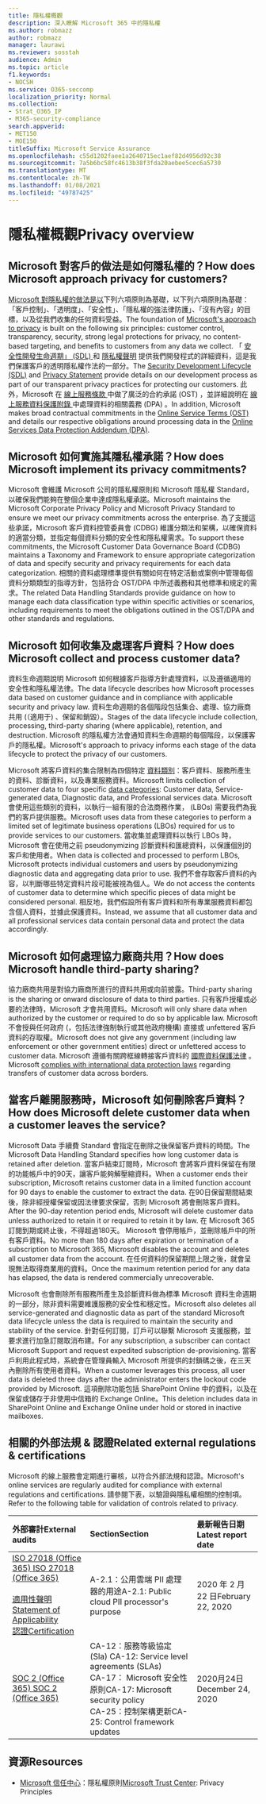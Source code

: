 ```yaml
---
title: 隱私權概觀
description: 深入瞭解 Microsoft 365 中的隱私權
ms.author: robmazz
author: robmazz
manager: laurawi
ms.reviewer: sosstah
audience: Admin
ms.topic: article
f1.keywords:
- NOCSH
ms.service: O365-seccomp
localization_priority: Normal
ms.collection:
- Strat_O365_IP
- M365-security-compliance
search.appverid:
- MET150
- MOE150
titleSuffix: Microsoft Service Assurance
ms.openlocfilehash: c55d1202faee1a2640715ec1aef82d4956d92c38
ms.sourcegitcommit: 7a5b6bc58fc4613b38f3fda20aebee5cec6a5730
ms.translationtype: MT
ms.contentlocale: zh-TW
ms.lasthandoff: 01/08/2021
ms.locfileid: "49787425"
---
```

# <a name="privacy-overview"></a><span data-ttu-id="4e5bc-103">隱私權概觀</span><span class="sxs-lookup"><span data-stu-id="4e5bc-103">Privacy overview</span></span>

## <a name="how-does-microsoft-approach-privacy-for-customers"></a><span data-ttu-id="4e5bc-104">Microsoft 對客戶的做法是如何隱私權的？</span><span class="sxs-lookup"><span data-stu-id="4e5bc-104">How does Microsoft approach privacy for customers?</span></span>

<span data-ttu-id="4e5bc-105">[Microsoft 對隱私權的做法是以](https://privacy.microsoft.com/#whatinformationwecollectmodule)下列六項原則為基礎，以下列六項原則為基礎：「客戶控制」、「透明度」、「安全性」、「隱私權的強法律防護」、「沒有內容」的目標，以及從我們收集的任何資料受益。</span><span class="sxs-lookup"><span data-stu-id="4e5bc-105">The foundation of [Microsoft's approach to privacy](https://privacy.microsoft.com/#whatinformationwecollectmodule) is built on the following six principles: customer control, transparency, security, strong legal protections for privacy, no content-based targeting, and benefits to customers from any data we collect.</span></span> <span data-ttu-id="4e5bc-106">「 [安全性開發生命週期」 (SDL) ](https://www.microsoft.com/securityengineering/sdl/) 和 [隱私權聲明](https://privacy.microsoft.com/privacystatement) 提供我們開發程式的詳細資料，這是我們保護客戶的透明隱私權作法的一部分。</span><span class="sxs-lookup"><span data-stu-id="4e5bc-106">The [Security Development Lifecycle (SDL)](https://www.microsoft.com/securityengineering/sdl/) and [Privacy Statement](https://privacy.microsoft.com/privacystatement) provide details on our development process as part of our transparent privacy practices for protecting our customers.</span></span> <span data-ttu-id="4e5bc-107">此外，Microsoft 在 [線上服務條款 ](https://www.microsoft.com/licensing/product-licensing/products) 中做了廣泛的合約承諾 (OST) ，並詳細說明在 [線上服務資料保護附錄 ](https://www.microsoftvolumelicensing.com/DocumentSearch.aspx?Mode=3&DocumentTypeId=67)中處理資料的相關義務 (DPA) 。</span><span class="sxs-lookup"><span data-stu-id="4e5bc-107">In addition, Microsoft makes broad contractual commitments in the [Online Service Terms (OST)](https://www.microsoft.com/licensing/product-licensing/products) and details our respective obligations around processing data in the [Online Services Data Protection Addendum (DPA)](https://www.microsoftvolumelicensing.com/DocumentSearch.aspx?Mode=3&DocumentTypeId=67).</span></span>

## <a name="how-does-microsoft-implement-its-privacy-commitments"></a><span data-ttu-id="4e5bc-108">Microsoft 如何實施其隱私權承諾？</span><span class="sxs-lookup"><span data-stu-id="4e5bc-108">How does Microsoft implement its privacy commitments?</span></span>

<span data-ttu-id="4e5bc-109">Microsoft 會維護 Microsoft 公司的隱私權原則和 Microsoft 隱私權 Standard，以確保我們能夠在整個企業中達成隱私權承諾。</span><span class="sxs-lookup"><span data-stu-id="4e5bc-109">Microsoft maintains the Microsoft Corporate Privacy Policy and Microsoft Privacy Standard to ensure we meet our privacy commitments across the enterprise.</span></span> <span data-ttu-id="4e5bc-110">為了支援這些承諾，Microsoft 客戶資料控管委員會 (CDBG) 維護分類法和架構，以確保資料的適當分類，並指定每個資料分類的安全性和隱私權需求。</span><span class="sxs-lookup"><span data-stu-id="4e5bc-110">To support these commitments, the Microsoft Customer Data Governance Board (CDBG) maintains a Taxonomy and Framework to ensure appropriate categorization of data and specify security and privacy requirements for each data categorization.</span></span> <span data-ttu-id="4e5bc-111">相關的資料處理標準提供有關如何在特定活動或案例中管理每個資料分類類型的指導方針，包括符合 OST/DPA 中所述義務和其他標準和規定的需求。</span><span class="sxs-lookup"><span data-stu-id="4e5bc-111">The related Data Handling Standards provide guidance on how to manage each data classification type within specific activities or scenarios, including requirements to meet the obligations outlined in the OST/DPA and other standards and regulations.</span></span>

## <a name="how-does-microsoft-collect-and-process-customer-data"></a><span data-ttu-id="4e5bc-112">Microsoft 如何收集及處理客戶資料？</span><span class="sxs-lookup"><span data-stu-id="4e5bc-112">How does Microsoft collect and process customer data?</span></span>

<span data-ttu-id="4e5bc-113">資料生命週期說明 Microsoft 如何根據客戶指導方針處理資料，以及遵循適用的安全性和隱私權法律。</span><span class="sxs-lookup"><span data-stu-id="4e5bc-113">The data lifecycle describes how Microsoft processes data based on customer guidance and in compliance with applicable security and privacy law.</span></span> <span data-ttu-id="4e5bc-114">資料生命週期的各個階段包括集合、處理、協力廠商共用 (（適用于) 、保留和銷毀）。</span><span class="sxs-lookup"><span data-stu-id="4e5bc-114">Stages of the data lifecycle include collection, processing, third-party sharing (where applicable), retention, and destruction.</span></span> <span data-ttu-id="4e5bc-115">Microsoft 的隱私權方法會通知資料生命週期的每個階段，以保護客戶的隱私權。</span><span class="sxs-lookup"><span data-stu-id="4e5bc-115">Microsoft's approach to privacy informs each stage of the data lifecycle to protect the privacy of our customers.</span></span>

<span data-ttu-id="4e5bc-116">Microsoft 將客戶資料的集合限制為四個特定 [資料類別](https://www.microsoft.com/trust-center/privacy/customer-data-definitions?rtc=1)：客戶資料、服務所產生的資料、診斷資料，以及專業服務資料。</span><span class="sxs-lookup"><span data-stu-id="4e5bc-116">Microsoft limits collection of customer data to four specific [data categories](https://www.microsoft.com/trust-center/privacy/customer-data-definitions?rtc=1): Customer data, Service-generated data, Diagnostic data, and Professional services data.</span></span> <span data-ttu-id="4e5bc-117">Microsoft 會使用這些類別的資料，以執行一組有限的合法商務作業， (LBOs) 需要我們為我們的客戶提供服務。</span><span class="sxs-lookup"><span data-stu-id="4e5bc-117">Microsoft uses data from these categories to perform a limited set of legitimate business operations (LBOs) required for us to provide services to our customers.</span></span> <span data-ttu-id="4e5bc-118">當收集並處理資料以執行 LBOs 時，Microsoft 會在使用之前 pseudonymizing 診斷資料和匯總資料，以保護個別的客戶和使用者。</span><span class="sxs-lookup"><span data-stu-id="4e5bc-118">When data is collected and processed to perform LBOs, Microsoft protects individual customers and users by pseudonymizing diagnostic data and aggregating data prior to use.</span></span> <span data-ttu-id="4e5bc-119">我們不會存取客戶資料的內容，以判斷哪些特定資料片段可能被視為個人。</span><span class="sxs-lookup"><span data-stu-id="4e5bc-119">We do not access the contents of customer data to determine which specific pieces of data might be considered personal.</span></span> <span data-ttu-id="4e5bc-120">相反地，我們假設所有客戶資料和所有專業服務資料都包含個人資料，並據此保護資料。</span><span class="sxs-lookup"><span data-stu-id="4e5bc-120">Instead, we assume that all customer data and all professional services data contain personal data and protect the data accordingly.</span></span>

## <a name="how-does-microsoft-handle-third-party-sharing"></a><span data-ttu-id="4e5bc-121">Microsoft 如何處理協力廠商共用？</span><span class="sxs-lookup"><span data-stu-id="4e5bc-121">How does Microsoft handle third-party sharing?</span></span>

<span data-ttu-id="4e5bc-122">協力廠商共用是對協力廠商所進行的資料共用或向前披露。</span><span class="sxs-lookup"><span data-stu-id="4e5bc-122">Third-party sharing is the sharing or onward disclosure of data to third parties.</span></span> <span data-ttu-id="4e5bc-123">只有客戶授權或必要的法律時，Microsoft 才會共用資料。</span><span class="sxs-lookup"><span data-stu-id="4e5bc-123">Microsoft will only share data when authorized by the customer or required to do so by applicable law.</span></span> <span data-ttu-id="4e5bc-124">Microsoft 不會授與任何政府 (，包括法律強制執行或其他政府機構) 直接或 unfettered 客戶資料的存取權。</span><span class="sxs-lookup"><span data-stu-id="4e5bc-124">Microsoft does not give any government (including law enforcement or other government entities) direct or unfettered access to customer data.</span></span> <span data-ttu-id="4e5bc-125">Microsoft 遵循有關跨框線轉接客戶資料的 [國際資料保護法律](https://www.microsoft.com/trust-center/privacy/data-location) 。</span><span class="sxs-lookup"><span data-stu-id="4e5bc-125">Microsoft [complies with international data protection laws](https://www.microsoft.com/trust-center/privacy/data-location) regarding transfers of customer data across borders.</span></span>

## <a name="how-does-microsoft-delete-customer-data-when-a-customer-leaves-the-service"></a><span data-ttu-id="4e5bc-126">當客戶離開服務時，Microsoft 如何刪除客戶資料？</span><span class="sxs-lookup"><span data-stu-id="4e5bc-126">How does Microsoft delete customer data when a customer leaves the service?</span></span>

<span data-ttu-id="4e5bc-127">Microsoft Data 手續費 Standard 會指定在刪除之後保留客戶資料的時間。</span><span class="sxs-lookup"><span data-stu-id="4e5bc-127">The Microsoft Data Handling Standard specifies how long customer data is retained after deletion.</span></span> <span data-ttu-id="4e5bc-128">當客戶結束訂閱時，Microsoft 會將客戶資料保留在有限的功能帳戶中的90天，讓客戶能夠解壓縮資料。</span><span class="sxs-lookup"><span data-stu-id="4e5bc-128">When a customer ends their subscription, Microsoft retains customer data in a limited function account for 90 days to enable the customer to extract the data.</span></span> <span data-ttu-id="4e5bc-129">在90日保留期間結束後，除非經授權保留或因法律要求保留，否則 Microsoft 將會刪除客戶資料。</span><span class="sxs-lookup"><span data-stu-id="4e5bc-129">After the 90-day retention period ends, Microsoft will delete customer data unless authorized to retain it or required to retain it by law.</span></span> <span data-ttu-id="4e5bc-130">在 Microsoft 365 訂閱到期或終止後，不得超過180天。 Microsoft 會停用帳戶，並刪除帳戶中的所有客戶資料。</span><span class="sxs-lookup"><span data-stu-id="4e5bc-130">No more than 180 days after expiration or termination of a subscription to Microsoft 365, Microsoft disables the account and deletes all customer data from the account.</span></span> <span data-ttu-id="4e5bc-131">在任何資料的保留期間上限之後，就會呈現無法取得商業用的資料。</span><span class="sxs-lookup"><span data-stu-id="4e5bc-131">Once the maximum retention period for any data has elapsed, the data is rendered commercially unrecoverable.</span></span>

<span data-ttu-id="4e5bc-132">Microsoft 也會刪除所有服務所產生及診斷資料做為標準 Microsoft 資料生命週期的一部分，除非資料需要維護服務的安全性和穩定性。</span><span class="sxs-lookup"><span data-stu-id="4e5bc-132">Microsoft also deletes all service-generated and diagnostic data as part of the standard Microsoft data lifecycle unless the data is required to maintain the security and stability of the service.</span></span> <span data-ttu-id="4e5bc-133">針對任何訂閱，訂戶可以聯繫 Microsoft 支援服務，並要求進行加急訂閱取消布建。</span><span class="sxs-lookup"><span data-stu-id="4e5bc-133">For any subscription, a subscriber can contact Microsoft Support and request expedited subscription de-provisioning.</span></span> <span data-ttu-id="4e5bc-134">當客戶利用此程式時，系統會在管理員輸入 Microsoft 所提供的封鎖碼之後，在三天內刪除所有使用者資料。</span><span class="sxs-lookup"><span data-stu-id="4e5bc-134">When a customer leverages this process, all user data is deleted three days after the administrator enters the lockout code provided by Microsoft.</span></span> <span data-ttu-id="4e5bc-135">這項刪除功能包括 SharePoint Online 中的資料，以及在保留或儲存于非使用中信箱的 Exchange Online。</span><span class="sxs-lookup"><span data-stu-id="4e5bc-135">This deletion includes data in SharePoint Online and Exchange Online under hold or stored in inactive mailboxes.</span></span>

## <a name="related-external-regulations--certifications"></a><span data-ttu-id="4e5bc-136">相關的外部法規 & 認證</span><span class="sxs-lookup"><span data-stu-id="4e5bc-136">Related external regulations & certifications</span></span>

<span data-ttu-id="4e5bc-137">Microsoft 的線上服務會定期進行審核，以符合外部法規和認證。</span><span class="sxs-lookup"><span data-stu-id="4e5bc-137">Microsoft's online services are regularly audited for compliance with external regulations and certifications.</span></span> <span data-ttu-id="4e5bc-138">請參閱下表，以驗證與隱私權相關的控制項。</span><span class="sxs-lookup"><span data-stu-id="4e5bc-138">Refer to the following table for validation of controls related to privacy.</span></span>

| <span data-ttu-id="4e5bc-139">**外部審計**</span><span class="sxs-lookup"><span data-stu-id="4e5bc-139">**External audits**</span></span> | <span data-ttu-id="4e5bc-140">**Section**</span><span class="sxs-lookup"><span data-stu-id="4e5bc-140">**Section**</span></span> | <span data-ttu-id="4e5bc-141">**最新報告日期**</span><span class="sxs-lookup"><span data-stu-id="4e5bc-141">**Latest report date**</span></span> |
|:--------------------|:------------|:-----------------------|  
| [<span data-ttu-id="4e5bc-142">ISO 27018 (Office 365) </span><span class="sxs-lookup"><span data-stu-id="4e5bc-142">ISO 27018 (Office 365)</span></span>](https://servicetrust.microsoft.com/ViewPage/MSComplianceGuideV3?command=Download&downloadType=Document&downloadId=d7864d4f-e053-4cc4-a964-fa526d07c3be&tab=7027ead0-3d6b-11e9-b9e1-290b1eb4cdeb&docTab=7027ead0-3d6b-11e9-b9e1-290b1eb4cdeb_ISO_Reports) <br><br> [<span data-ttu-id="4e5bc-143">適用性聲明</span><span class="sxs-lookup"><span data-stu-id="4e5bc-143">Statement of Applicability</span></span>](https://servicetrust.microsoft.com/ViewPage/MSComplianceGuide?command=Download&downloadType=Document&downloadId=8ee1e46b-2ada-4e7b-bb7d-4c55a8cb6fcd&docTab=4ce99610-c9c0-11e7-8c2c-f908a777fa4d_ISO_Reports) <br> [<span data-ttu-id="4e5bc-144">認證</span><span class="sxs-lookup"><span data-stu-id="4e5bc-144">Certification</span></span>](https://servicetrust.microsoft.com/ViewPage/MSComplianceGuideV3?command=Download&downloadType=Document&downloadId=43e89534-f48d-42ea-a7a7-3523ff516036&tab=7027ead0-3d6b-11e9-b9e1-290b1eb4cdeb&docTab=7027ead0-3d6b-11e9-b9e1-290b1eb4cdeb_ISO_Reports) | <span data-ttu-id="4e5bc-145">A-2.1：公用雲端 PII 處理器的用途</span><span class="sxs-lookup"><span data-stu-id="4e5bc-145">A-2.1: Public cloud PII processor's purpose</span></span> | <span data-ttu-id="4e5bc-146">2020 年 2 月 22 日</span><span class="sxs-lookup"><span data-stu-id="4e5bc-146">February 22, 2020</span></span> |
| [<span data-ttu-id="4e5bc-147">SOC 2 (Office 365) </span><span class="sxs-lookup"><span data-stu-id="4e5bc-147">SOC 2 (Office 365)</span></span>](https://servicetrust.microsoft.com/ViewPage/MSComplianceGuideV3?command=Download&downloadType=Document&downloadId=a73c1738-7892-42b7-acd3-87b6371c53f6&tab=7027ead0-3d6b-11e9-b9e1-290b1eb4cdeb&docTab=7027ead0-3d6b-11e9-b9e1-290b1eb4cdeb_SOC_%2F_SSAE_16_Reports) | <span data-ttu-id="4e5bc-148">CA-12：服務等級協定 (Sla) </span><span class="sxs-lookup"><span data-stu-id="4e5bc-148">CA-12: Service level agreements (SLAs)</span></span> <br> <span data-ttu-id="4e5bc-149">CA-17： Microsoft 安全性原則</span><span class="sxs-lookup"><span data-stu-id="4e5bc-149">CA-17: Microsoft security policy</span></span> <br> <span data-ttu-id="4e5bc-150">CA-25：控制架構更新</span><span class="sxs-lookup"><span data-stu-id="4e5bc-150">CA-25: Control framework updates</span></span> | <span data-ttu-id="4e5bc-151">2020月24日</span><span class="sxs-lookup"><span data-stu-id="4e5bc-151">December 24, 2020</span></span> |

## <a name="resources"></a><span data-ttu-id="4e5bc-152">資源</span><span class="sxs-lookup"><span data-stu-id="4e5bc-152">Resources</span></span>

- <span data-ttu-id="4e5bc-153">[Microsoft 信任中心](https://www.microsoft.com/trust-center/privacy)：隱私權原則</span><span class="sxs-lookup"><span data-stu-id="4e5bc-153">[Microsoft Trust Center](https://www.microsoft.com/trust-center/privacy): Privacy Principles</span></span>
